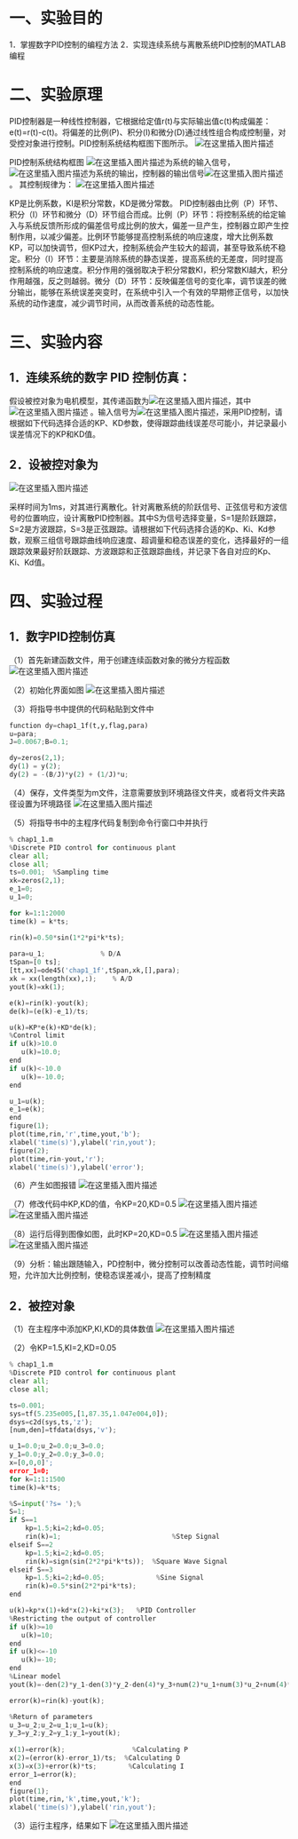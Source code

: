 # 一、实验目的

1．掌握数字PID控制的编程方法
2．实现连续系统与离散系统PID控制的MATLAB编程

# 二、实验原理

PID控制器是一种线性控制器，它根据给定值r(t)与实际输出值c(t)构成偏差：e(t)=r(t)-c(t)。将偏差的比例(P)、积分(I)和微分(D)通过线性组合构成控制量，对受控对象进行控制。PID控制系统结构框图下图所示。
![在这里插入图片描述](https://img-blog.csdnimg.cn/20201230184619742.png)

PID控制系统结构框图
![在这里插入图片描述](https://img-blog.csdnimg.cn/20201230184623797.png)为系统的输入信号，![在这里插入图片描述](https://img-blog.csdnimg.cn/20201230184627320.png)为系统的输出，控制器的输出信号![在这里插入图片描述](https://img-blog.csdnimg.cn/20201230184638707.png)。
其控制规律为：
![在这里插入图片描述](https://img-blog.csdnimg.cn/20201230184647590.png)

KP是比例系数，KI是积分常数，KD是微分常数。
PID控制器由比例（P）环节、积分（I）环节和微分（D）环节组合而成。比例（P）环节：将控制系统的给定输入与系统反馈所形成的偏差信号成比例的放大，偏差一旦产生，控制器立即产生控制作用，以减少偏差。比例环节能够提高控制系统的响应速度，增大比例系数KP，可以加快调节，但KP过大，控制系统会产生较大的超调，甚至导致系统不稳定。积分（I）环节：主要是消除系统的静态误差，提高系统的无差度，同时提高控制系统的响应速度。积分作用的强弱取决于积分常数KI，积分常数KI越大，积分作用越强，反之则越弱。微分（D）环节：反映偏差信号的变化率，调节误差的微分输出，能够在系统误差突变时，在系统中引入一个有效的早期修正信号，以加快系统的动作速度，减少调节时间，从而改善系统的动态性能。

# 三、实验内容

## 1．连续系统的数字 PID 控制仿真：

假设被控对象为电机模型，其传递函数为![在这里插入图片描述](https://img-blog.csdnimg.cn/20201230184704552.png)，其中![在这里插入图片描述](https://img-blog.csdnimg.cn/20201230184716285.png) 。输入信号为![在这里插入图片描述](https://img-blog.csdnimg.cn/20201230184723472.png)，采用PID控制，请根据如下代码选择合适的KP、KD参数，使得跟踪曲线误差尽可能小，并记录最小误差情况下的KP和KD值。

## 2．设被控对象为

![在这里插入图片描述](https://img-blog.csdnimg.cn/20201230184756475.png)

采样时间为1ms，对其进行离散化。针对离散系统的阶跃信号、正弦信号和方波信号的位置响应，设计离散PID控制器。其中S为信号选择变量，S=1是阶跃跟踪，S=2是方波跟踪，S=3是正弦跟踪。请根据如下代码选择合适的Kp、Ki、Kd参数，观察三组信号跟踪曲线响应速度、超调量和稳态误差的变化，选择最好的一组跟踪效果最好阶跃跟踪、方波跟踪和正弦跟踪曲线，并记录下各自对应的Kp、Ki、Kd值。

# 四、实验过程

## 1．数字PID控制仿真

（1）首先新建函数文件，用于创建连续函数对象的微分方程函数
![在这里插入图片描述](https://img-blog.csdnimg.cn/20201230184826169.png)

（2）初始化界面如图
![在这里插入图片描述](https://img-blog.csdnimg.cn/20201230184829136.png)

（3）将指导书中提供的代码粘贴到文件中

```python
function dy=chap1_1f(t,y,flag,para)
u=para;
J=0.0067;B=0.1;

dy=zeros(2,1);
dy(1) = y(2);
dy(2) = -(B/J)*y(2) + (1/J)*u;
```

（4）保存，文件类型为m文件，注意需要放到环境路径文件夹，或者将文件夹路径设置为环境路径
![在这里插入图片描述](https://img-blog.csdnimg.cn/20201230184841424.png?x-oss-process=image/watermark,type_ZmFuZ3poZW5naGVpdGk,shadow_10,text_aHR0cHM6Ly9ibG9nLmNzZG4ubmV0L3FxXzQwODUxNzQ0,size_16,color_FFFFFF,t_70)

（5）将指导书中的主程序代码复制到命令行窗口中并执行

```python
% chap1_1.m
%Discrete PID control for continuous plant
clear all;
close all;
ts=0.001;  %Sampling time
xk=zeros(2,1);
e_1=0;
u_1=0;

for k=1:1:2000
time(k) = k*ts;

rin(k)=0.50*sin(1*2*pi*k*ts);
  
para=u_1;              % D/A
tSpan=[0 ts];
[tt,xx]=ode45('chap1_1f',tSpan,xk,[],para);
xk = xx(length(xx),:);    % A/D
yout(k)=xk(1); 

e(k)=rin(k)-yout(k);
de(k)=(e(k)-e_1)/ts; 

u(k)=KP*e(k)+KD*de(k);
%Control limit
if u(k)>10.0
   u(k)=10.0;
end
if u(k)<-10.0
   u(k)=-10.0;
end

u_1=u(k);
e_1=e(k);
end
figure(1);
plot(time,rin,'r',time,yout,'b');
xlabel('time(s)'),ylabel('rin,yout');
figure(2);
plot(time,rin-yout,'r');
xlabel('time(s)'),ylabel('error');
```

（6）产生如图报错
![在这里插入图片描述](https://img-blog.csdnimg.cn/20201230184852164.png)

（7）修改代码中KP,KD的值，令KP=20,KD=0.5
![在这里插入图片描述](https://img-blog.csdnimg.cn/20201230184855449.png)
![在这里插入图片描述](https://img-blog.csdnimg.cn/20201230184857872.png)

（8）运行后得到图像如图，此时KP=20,KD=0.5
![在这里插入图片描述](https://img-blog.csdnimg.cn/2020123018490253.png?x-oss-process=image/watermark,type_ZmFuZ3poZW5naGVpdGk,shadow_10,text_aHR0cHM6Ly9ibG9nLmNzZG4ubmV0L3FxXzQwODUxNzQ0,size_16,color_FFFFFF,t_70)
![在这里插入图片描述](https://img-blog.csdnimg.cn/20201230184905363.png?x-oss-process=image/watermark,type_ZmFuZ3poZW5naGVpdGk,shadow_10,text_aHR0cHM6Ly9ibG9nLmNzZG4ubmV0L3FxXzQwODUxNzQ0,size_16,color_FFFFFF,t_70)

（9）分析：输出跟随输入，PD控制中，微分控制可以改善动态性能，调节时间缩短，允许加大比例控制，使稳态误差减小，提高了控制精度

## 2．被控对象

（1）在主程序中添加KP,KI,KD的具体数值
![在这里插入图片描述](https://img-blog.csdnimg.cn/20201230184921325.png)

（2）令KP=1.5,KI=2,KD=0.05

```python
% chap1_1.m
%Discrete PID control for continuous plant
clear all;
close all;

ts=0.001;
sys=tf(5.235e005,[1,87.35,1.047e004,0]);
dsys=c2d(sys,ts,'z');
[num,den]=tfdata(dsys,'v');

u_1=0.0;u_2=0.0;u_3=0.0;
y_1=0.0;y_2=0.0;y_3=0.0;
x=[0,0,0]';
error_1=0;
for k=1:1:1500
time(k)=k*ts;

%S=input('?s= ');%
S=1;
if S==1
    kp=1.5;ki=2;kd=0.05;        
    rin(k)=1;                            %Step Signal
elseif S==2
    kp=1.5;ki=2;kd=0.05;        
    rin(k)=sign(sin(2*2*pi*k*ts));  %Square Wave Signal
elseif S==3
    kp=1.5;ki=2;kd=0.05;             %Sine Signal
    rin(k)=0.5*sin(2*2*pi*k*ts);         
end

u(k)=kp*x(1)+kd*x(2)+ki*x(3);   %PID Controller
%Restricting the output of controller
if u(k)>=10     
   u(k)=10;
end
if u(k)<=-10
   u(k)=-10;
end
%Linear model
yout(k)=-den(2)*y_1-den(3)*y_2-den(4)*y_3+num(2)*u_1+num(3)*u_2+num(4)*u_3;

error(k)=rin(k)-yout(k);

%Return of parameters
u_3=u_2;u_2=u_1;u_1=u(k);
y_3=y_2;y_2=y_1;y_1=yout(k);
   
x(1)=error(k);                 %Calculating P
x(2)=(error(k)-error_1)/ts;  %Calculating D
x(3)=x(3)+error(k)*ts;        %Calculating I
error_1=error(k);
end
figure(1);
plot(time,rin,'k',time,yout,'k');
xlabel('time(s)'),ylabel('rin,yout'); 
```

（3）运行主程序，结果如下
![在这里插入图片描述](https://img-blog.csdnimg.cn/20201230184936329.png?x-oss-process=image/watermark,type_ZmFuZ3poZW5naGVpdGk,shadow_10,text_aHR0cHM6Ly9ibG9nLmNzZG4ubmV0L3FxXzQwODUxNzQ0,size_16,color_FFFFFF,t_70)
